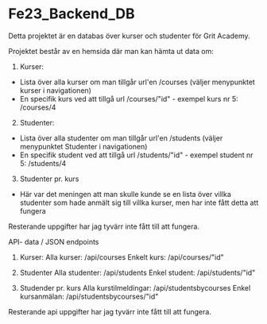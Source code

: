 # Fe23_Backend_DB
Detta projektet är en databas över kurser och studenter för Grit Academy.

Projektet består av en hemsida där man kan hämta ut data om:
1. Kurser:
- Lista över alla kurser om man tillgår url'en /courses (väljer menypunktet
kurser i navigationen)
- En specifik kurs ved att tillgå url /courses/"id" - exempel kurs nr 5: /courses/4

2. Studenter:
- Lista över alla studenter om man tillgår url'en /students (väljer menypunktet
Studenter i navigationen)
- En specifik student ved att tillgå url /students/"id" - exempel student nr 5: /students/4

3. Studenter pr. kurs
- Här var det meningen att man skulle kunde se en lista över villka studenter
som hade anmält sig till villka kurser, men har inte fått detta att fungera

Resterande uppgifter har jag tyvärr inte fått till att fungera.

API- data / JSON endpoints
1. Kurser:
Alla kurser: /api/courses
Enkelt kurs: /api/courses/"id"

2. Studenter
Alla studenter: /api/students
Enkel student: /api/students/"id"

3. Studender pr. kurs
Alla kurstilmeldingar: /api/studentsbycourses
Enkel kursanmälan: /api/studentsbycourses/"id"

Resterande api uppgifter har jag tyvärr inte fått till att fungera.
